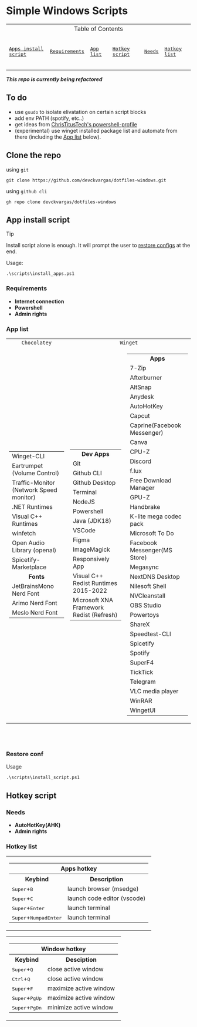 # Simple Windows Scripts

<div align=center>
<table>
  <tr>
    <td align=center colspan=6>Table of Contents</td>
  </tr>
  <tr><td>

  [<kbd> <br> Apps install script <br><br> </kbd>](#app-install-script)</td><td>
  [<kbd> <br> Requirements <br><br> </kbd>](#requirements)</td><td>
  [<kbd> <br> App list <br><br> </kbd>](#app-list)</td><td>
  [<kbd> <br> Hotkey script <br><br> </kbd>](#hotkey-script)</td><td>
  [<kbd> <br> Needs <br><br> </kbd>](#needs)</td><td>
  [<kbd> <br> Hotkey list <br><br> </kbd>](#hotkey-list)</td>

  </td></tr>
</table>
</div>

***This repo is currently being refactored***

## To do

- use `gsudo` to isolate elivatation on certain script blocks
- add env PATH (spotify, etc..)
- get ideas from [ChrisTitusTech&#39;s powershell-profile](https://github.com/ChrisTitusTech/powershell-profile/)
- (experimental) use winget installed package list and automate from there (including the [App list](#app-list) below).

## Clone the repo

using `git`

```shell
git clone https://github.com/devckvargas/dotfiles-windows.git
```

using `github cli`

```shell
gh repo clone devckvargas/dotfiles-windows
```

## App install script

> [!TIP]
> Install script alone is enough. It will prompt the user to [restore configs](#restore-conf) at the end.

Usage:

```shell
.\scripts\install_apps.ps1
```

### Requirements

- **Internet connection**
- **Powershell**
- **Admin rights**

### App list

<table>
<!--? Choco Apps -->
  <tr>
    <td align=center><code>Chocolatey</code></td>
    <td align=center colspan=2><code>Winget</code></td>
  </tr>
  <td>
    <table>
      <tr><td>Winget-CLI</td></tr>
      <tr><td>Eartrumpet (Volume Control)</td></tr>
      <tr><td>Traffic-Monitor (Network Speed monitor)</td></tr>
      <tr><td>.NET Runtimes</td></tr>
      <tr><td>Visual C++ Runtimes</td></tr>
      <tr><td>winfetch</td></tr>
      <tr><td>Open Audio Library (openal)</td></tr>
      <tr><td>Spicetify-Marketplace</td></tr>
      <tr><td align=center><b>Fonts</b></td></tr>
      <tr><td>JetBrainsMono Nerd Font</td></tr>
      <tr><td>Arimo Nerd Font</td></tr>
      <tr><td>Meslo Nerd Font</td></tr>
    </table>
  </td>
<!--? Winget Dev Apps -->
  <td>
    <table>
      <tr><td align=center><b>Dev Apps</b></td></tr>
      <tr><td>Git</td></tr>
      <tr><td>Github CLI</td></tr>
      <tr><td>Github Desktop</td></tr>
      <tr><td>Terminal</td></tr>
      <tr><td>NodeJS</td></tr>
      <tr><td>Powershell</td></tr>
      <tr><td>Java (JDK18)</td></tr>
      <tr><td>VSCode</td></tr>
      <tr><td>Figma</td></tr>
      <tr><td>ImageMagick</td></tr>
      <tr><td>Responsively App</td></tr>
      <tr><td>Visual C++ Redist Runtimes 2015-2022</td></tr>
      <tr><td>Microsoft XNA Framework Redist (Refresh)</td></tr>
    </table>
  </td>
<!--? Winget Apps -->
  <td>
    <table>
      <tr><td align=center><b>Apps</b></td></tr>
      <tr><td>7-Zip</td></tr>
      <tr><td>Afterburner</td></tr>
      <tr><td>AltSnap</td></tr>
      <tr><td>Anydesk</td></tr>
      <tr><td>AutoHotKey</td></tr>
      <tr><td>Capcut</td></tr>
      <tr><td>Caprine(Facebook Messenger)</td></tr>
      <tr><td>Canva</td></tr>
      <tr><td>CPU-Z</td></tr>
      <tr><td>Discord</td></tr>
      <tr><td>f.lux</td></tr>
      <tr><td>Free Download Manager</td></tr>
      <tr><td>GPU-Z</td></tr>
      <tr><td>Handbrake</td></tr>
      <tr><td>K-lite mega codec pack</td></tr>
      <tr><td>Microsoft To Do</td></tr>
      <tr><td>Facebook Messenger(MS Store)</td></tr>
      <tr><td>Megasync</td></tr>
      <tr><td>NextDNS Desktop</td></tr>
      <tr><td>Nilesoft Shell</td></tr>
      <tr><td>NVCleanstall</td></tr>
      <tr><td>OBS Studio</td></tr>
      <tr><td>Powertoys</td></tr>
      <tr><td>ShareX</td></tr>
      <tr><td>Speedtest-CLI</td></tr>
      <tr><td>Spicetify</td></tr>
      <tr><td>Spotify</td></tr>
      <tr><td>SuperF4</td></tr>
      <tr><td>TickTick</td></tr>
      <tr><td>Telegram</td></tr>
      <tr><td>VLC media player</td></tr>
      <tr><td>WinRAR</td></tr>
      <tr><td>WingetUI</td></tr>
    </table>
  </td>
</table>
<br><br>

### Restore conf

Usage

```shell
.\scripts\install_script.ps1
```

## Hotkey script

### Needs

- **AutoHotKey(AHK)**
- **Admin rights**

### Hotkey list

<table>
  <td>
    <table>
      <th style="text-align: center;" colspan="2">Apps hotkey</th>
      <tr>
        <th>Keybind</th>
        <th>Description</th>
      </tr>
      <tr>
        <td><kbd>Super</kbd>+<kbd>B</kbd>
        <td>launch browser (msedge)</td></td>
      </tr>
      <tr>
        <td><kbd>Super</kbd>+<kbd>C</kbd>
        <td>launch code editor (vscode)</td></td>
      </tr>
      <tr>
        <td><kbd>Super</kbd>+<kbd>Enter</kbd>
        <td>launch terminal</td></td>
      </tr>
      <tr>
        <td><kbd>Super</kbd>+<kbd>NumpadEnter</kbd>
        <td>launch terminal</td></td>
      </tr>
    </table>
  </td>
</table>

<table>
  <td>
    <table>
      <th style="text-align: center;" colspan="2">Window hotkey</th>
      <tr>
        <th>Keybind</th>
        <th>Desciption</th>
      </tr>
      <tr>
        <td><kbd>Super</kbd>+<kbd>Q</kbd></td>
        <td>close active window</td>
      </tr>
        <td><kbd>Ctrl</kbd>+<kbd>Q</kbd></td>
        <td>close active window</td>
      </tr>
        <td><kbd>Super</kbd>+<kbd>F</kbd></td>
        <td>maximize active window</td>
      </tr>
        <td><kbd>Super</kbd>+<kbd>PgUp</kbd></td>
        <td>maximize active window</td>
      </tr>
        <td><kbd>Super</kbd>+<kbd>PgDn</kbd></td>
        <td>minimize active window</td>
      </tr>
    </table>
  </td>
</table>
